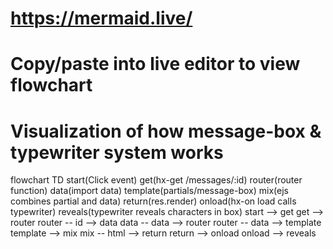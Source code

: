 # https://mermaid.live/
# Copy/paste into live editor to view flowchart

# Visualization of how message-box & typewriter system works

flowchart TD
start(Click event)
get(hx-get /messages/:id)
router(router function)
data(import data)
template(partials/message-box)
mix(ejs combines partial and data)
return(res.render)
onload(hx-on load calls typewriter)
reveals(typewriter reveals characters in box)
start --> get
get --> router
router -- id --> data
data -- data --> router
router -- data --> template
template --> mix
mix -- html --> return
return --> onload
onload --> reveals